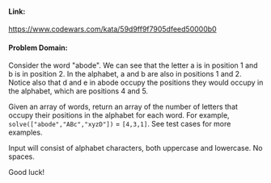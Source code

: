 #### Link:
https://www.codewars.com/kata/59d9ff9f7905dfeed50000b0

#### Problem Domain:
Consider the word "abode". We can see that the letter a is in position 1 and b is in position 2. In the alphabet, a and b are also in positions 1 and 2. Notice also that d and e in abode occupy the positions they would occupy in the alphabet, which are positions 4 and 5.

Given an array of words, return an array of the number of letters that occupy their positions in the alphabet for each word. For example, `solve(["abode","ABc","xyzD"])` = `[4,3,1]`. See test cases for more examples.

Input will consist of alphabet characters, both uppercase and lowercase. No spaces.

Good luck!